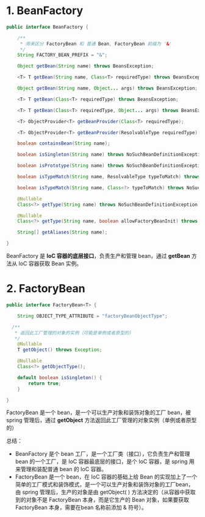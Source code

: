 # 1. BeanFactory

```java
public interface BeanFactory {

	/**
	 * 用来区分 FactoryBean 和 普通 Bean, FactoryBean 前缀为 '&'
	 */
	String FACTORY_BEAN_PREFIX = "&";

	Object getBean(String name) throws BeansException;

	<T> T getBean(String name, Class<T> requiredType) throws BeansException;

	Object getBean(String name, Object... args) throws BeansException;

	<T> T getBean(Class<T> requiredType) throws BeansException;

	<T> T getBean(Class<T> requiredType, Object... args) throws BeansException;

	<T> ObjectProvider<T> getBeanProvider(Class<T> requiredType);

	<T> ObjectProvider<T> getBeanProvider(ResolvableType requiredType);

	boolean containsBean(String name);

	boolean isSingleton(String name) throws NoSuchBeanDefinitionException;

	boolean isPrototype(String name) throws NoSuchBeanDefinitionException;

	boolean isTypeMatch(String name, ResolvableType typeToMatch) throws NoSuchBeanDefinitionException;

	boolean isTypeMatch(String name, Class<?> typeToMatch) throws NoSuchBeanDefinitionException;

	@Nullable
	Class<?> getType(String name) throws NoSuchBeanDefinitionException;

	@Nullable
	Class<?> getType(String name, boolean allowFactoryBeanInit) throws NoSuchBeanDefinitionException;

	String[] getAliases(String name);

}
```

BeanFactory 是 **IoC 容器的底层接口**，负责生产和管理 bean，通过 **getBean** 方法从 IoC 容器获取 Bean 实例。

# 2. FactoryBean

```java
public interface FactoryBean<T> {

	String OBJECT_TYPE_ATTRIBUTE = "factoryBeanObjectType";

  /**
   * 返回此工厂管理的对象的实例（可能是单例或者原型的）
   */
	@Nullable
	T getObject() throws Exception;

	@Nullable
	Class<?> getObjectType();

	default boolean isSingleton() {
		return true;
	}

}
```

FactoryBean 是一个 bean，是一个可以生产对象和装饰对象的工厂 bean，被 spring 管理后，通过 **getObject** 方法返回此工厂管理的对象实例（单例或者原型的）

总结：

- BeanFactory 是个 bean 工厂，是一个工厂类（接口），它负责生产和管理 bean 的一个工厂，是 IoC 容器最底层的接口，是个 IoC 容器，是 spring 用来管理和装配普通 bean 的 IoC 容器。
- FactoryBean 是一个 bean，在 IoC 容器的基础上给 Bean 的实现加上了一个简单的工厂模式和装饰模式，是一个可以生产对象和装饰对象的工厂bean，由 spring 管理后，生产的对象是由 getObject( ) 方法决定的（从容器中获取到的对象不是 FactoryBean 本身，而是它生产的 Bean 对象，如果要获取 FactoryBean 本身，需要在bean 名称前添加 & 符号）。

